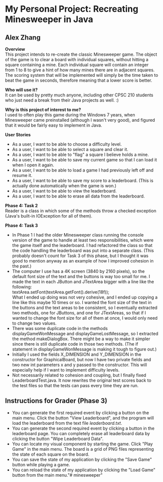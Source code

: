 # My Personal Project: Recreating Minesweeper in Java

## Alex Zhang

**Overview**  
This project intends to re-create the classic Minesweeper game. The object of the game is to clear a board
with individual squares, without hitting a square containing a mine. Each individual square will contain an
integer from 1 to 8 to give a hint of how many mines there are in adjacent squares. The scoring system that
will be implemented will simply be the time taken to beat the game in seconds, therefore meaning that a
lower score is better.

**Who will use it?**  
It can be used by pretty much anyone, including other CPSC 210 students who just need a break from their
Java projects as well. :)

**Why is this project of interest to me?**  
I used to often play this game during the Windows 7 years, when Minesweeper came preinstalled (although I
wasn't very good), and figured that it would be fairly easy to implement in Java.

**User Stories**  
- As a user, I want to be able to choose a difficulty level.
- As a user, I want to be able to select a square and clear it.
- As a user, I want to be able to "flag" a square I believe holds a mine.
- As a user, I want to be able to save my current game so that I can load it when I open it again.
- As a user, I want to be able to load a game I had previously left off and resume it.
- As a user, I want to be able to save my score to a leaderboard. (This is actually done automatically when
the game is won.)
- As a user, I want to be able to view the leaderboard.
- As a user, I want to be able to erase all data from the leaderboard.

**Phase 4: Task 2**  
Reader is a class in which some of the methods throw a checked exception (Java's built-in IOException for
all of them).

**Phase 4: Task 3**
- In Phase 1 I had the older Minesweeper class running the console version of the game to handle at least
two responsibilities, which were the game itself and the leaderboard. I had refactored the class so that the
code handling the leaderboard was put into a separate class. (This probably doesn't count for Task 3 of this
phase, but I thought it was good to mention anyway as an example of how I improved cohesion in the past.)
- The computer I use has a 4K screen (3840 by 2160 pixels), so the default font size of the text and the
buttons is way too small for me. I made the text in each JButton and JTextArea bigger with a line like the
following:  
textArea.setFont(textArea.getFont().derive(18f));  
What I ended up doing was not very cohesive, and I ended up copying a line like this maybe 10 times or so.
I wanted the font size of the text in the buttons and the text areas to be consistent, so I eventually
extracted two methods, one for JButtons, and one for JTextAreas, so that if I wanted to change the font size
for all of them at once, I would only need to change two values.
- There was some duplicate code in the methods displayGameWonMessage and displayGameLostMessage, so I
extracted the method makeDialogBox. There might be a way to make it simpler since there is still duplicate
code in those two methods. (The if statement in displayGameWonMessage is making it tough to figure out.)
- Initially I used the fields X_DIMENSION and Y_DIMENSION in the constructor for GraphicalBoard, but now I
have two private fields and two new int parameters x and y passed to the constructor. This will especially
help if I want to implement difficulty levels.
- Not necessarily related to cohesion and coupling, but I finally fixed LeaderboardTest.java. It now
rewrites the original test scores back to the test files so that the tests can pass every time they are run.

## Instructions for Grader (Phase 3)
- You can generate the first required event by clicking a button on the main menu. Click the button "View
Leaderboard", and the program will load the leaderboard from the text file *leaderboard.txt*.
- You can generate the second required event by clicking a button in the leaderboard page. You can
completely erase all leaderboard data by clicking the button "Wipe Leaderboard Data".
- You can locate my visual component by starting the game. Click "Play Game" in the main menu. The board is
a grid of PNG files representing the state of each square on the board.
- You can save the state of my application by clicking the "Save Game" button while playing a game.
- You can reload the state of my application by clicking the "Load Game" button from the main menu."# minesweeper" 
